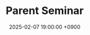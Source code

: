 ---
layout: news_detail
title: "Parent Seminar"
date: 2025-02-07 19:00:00 +0900
image: 25parentseminar.jpg
detail: "Dr. Yim conducted a parent seminar on the topic of 'Mother Tongue Based Bilingual Education'."
long_detail: "Dr. Yim conducted a parent seminar on the topic of 'Mother Tongue Based Bilingual Education'. Dr. Yim discussed the balance between the mother tongue and English, the acquisition of both languages in a stable emotional environment, and the significance of learning English based on the mother tongue."
---